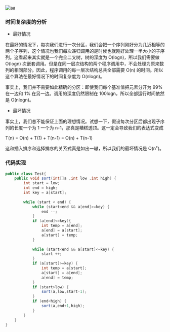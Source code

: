 ![aa](../imgs/20181210-1.jpg)

### 时间复杂度的分析
- 最好情况

在最好的情况下，每次我们进行一次分区，我们会把一个序列刚好分为几近相等的两个子序列，这个情况也我们每次递归调用的是时候也就刚好处理一半大小的子序列。这看起来其实就是一个完全二叉树，树的深度为 O(logn)，所以我们需要做 O(logn) 次嵌套调用。但是在同一层次结构的两个程序调用中，不会处理为原来数列的相同部分。因此，程序调用的每一层次结构总共全部需要 O(n) 的时间。所以这个算法在最好情况下的时间复杂度为 O(nlogn)。

事实上，我们并不需要如此精确的分区：即使我们每个基准值把元素分开为 99% 在一边和 1% 在另一边。调用的深度仍然限制在 100logn，所以全部运行时间依然是 O(nlogn)。

- 最坏情况

事实上，我们总不能保证上面的理想情况。试想一下，假设每次分区后都出现子序列的长度一个为 1 一个为 n-1，那真是糟糕透顶。这一定会导致我们的表达式变成

T(n) = O(n) + T(1) + T(n-1) = O(n) + T(n-1)

这和插入排序和选择排序的关系式真是如出一辙，所以我们的最坏情况是 O(n²)。

### 代码实现
```java
public class Test{
    public void sort(int[]a ,int low ,int high) {
        int start = low;
        int end = high;
        int key = a[start];
        
        while (start < end) {
            while (start<end && a[end]>=key) {
                end --;
            }
            if (a[end]<=key){
                int temp = a[end];
                a[end] = a[start];
                a[start] = temp;
            }
            
            while (start<end && a[start]<=key) {
                start ++;
            }
            if (a[start]>=key) {
                int temp = a[start];
                a[start] = a[end];
                a[end] = temp;
            }
            if (start>low) {
                sort(a,low,start-1);
            }
            if (end<high) {
                sort(a,end+1,high);
            }
        }
    }
}
```
